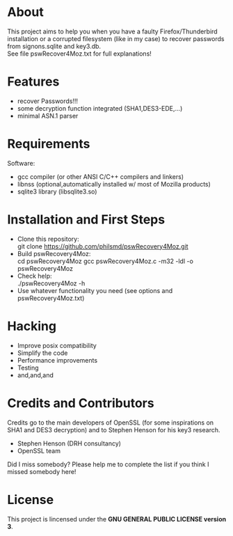 # About

This project aims to help you when you have a faulty Firefox/Thunderbird installation or a corrupted filesystem (like in my case) to recover passwords from signons.sqlite and key3.db.  
See file pswRecover4Moz.txt for full explanations!  

# Features  
* recover Passwords!!!
* some decryption function integrated (SHA1,DES3-EDE,...)
* minimal ASN.1 parser

# Requirements

Software:  
- gcc compiler (or other ANSI C/C++ compilers and linkers)
- libnss (optional,automatically installed w/ most of Mozilla products)
- sqlite3 library (libsqlite3.so)

# Installation and First Steps
* Clone this repository:  
    git clone https://github.com/philsmd/pswRecovery4Moz.git  
* Build pswRecovery4Moz:  
    cd pswRecovery4Moz 
    gcc pswRecovery4Moz.c -m32 -ldl -o pswRecovery4Moz 
* Check help:  
    ./pswRecovery4Moz -h 
* Use whatever functionality you need (see options and pswRecovery4Moz.txt)

# Hacking

* Improve posix compatibility
* Simplify the code
* Performance improvements
* Testing
* and,and,and

# Credits and Contributors 
Credits go to the main developers of OpenSSL (for some inspirations on SHA1 and DES3 decryption) and to Stephen Henson for his key3 research.
  
* Stephen Henson (DRH consultancy)
* OpenSSL team

Did I miss somebody? Please help me to complete the list if you think I missed somebody here!

# License

This project is lincensed under the **GNU GENERAL PUBLIC LICENSE version 3**.  

